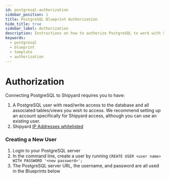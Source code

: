 ```yaml
---
id: postgresql-authorization
sidebar_position: 1
title: PostgreSQL Blueprint Authorization
hide_title: true
sidebar_label: Authorization
description: Instructions on how to authorize PostgreSQL to work with Shipyard's low-code PostgreSQL templates.
keywords:
  - postgresql
  - blueprint
  - template
  - authorization
---
```


#  Authorization

Connecting PostgreSQL to Shipyard requires you to have:
1. A PostgreSQL user with read/write access to the database and all associated tables/views you wish to access. We recommend setting up an account specifically for Shipyard access, although you can use an existing user.
2. Shipyard [IP Addresses whitelisted](https://www.shipyardapp.com/docs/faqs/security/ip-whitelist/)


### Creating a New User

1. Login to your PostgreSQL server  
2. In the command line, create a user by running `CREATE USER <user name> WITH PASSWORD '<new password>';`  
3. The PostgreSQL server URL, the username, and password are all used in the Blueprints below  